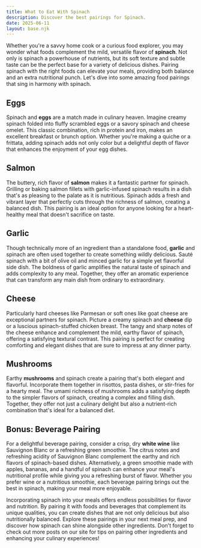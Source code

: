```yaml
---
title: What to Eat With Spinach
description: Discover the best pairings for Spinach.
date: 2025-06-11
layout: base.njk
---
```


Whether you're a savvy home cook or a curious food explorer, you may wonder what foods complement the mild, versatile flavor of **spinach**. Not only is spinach a powerhouse of nutrients, but its soft texture and subtle taste can be the perfect base for a variety of delicious dishes. Pairing spinach with the right foods can elevate your meals, providing both balance and an extra nutritional punch. Let's dive into some amazing food pairings that sing in harmony with spinach.

## Eggs

Spinach and **eggs** are a match made in culinary heaven. Imagine creamy spinach folded into fluffy scrambled eggs or a savory spinach and cheese omelet. This classic combination, rich in protein and iron, makes an excellent breakfast or brunch option. Whether you're making a quiche or a frittata, adding spinach adds not only color but a delightful depth of flavor that enhances the enjoyment of your egg dishes.

## Salmon

The buttery, rich flavor of **salmon** makes it a fantastic partner for spinach. Grilling or baking salmon fillets with garlic-infused spinach results in a dish that's as pleasing to the palate as it is nutritious. Spinach adds a fresh and vibrant layer that perfectly cuts through the richness of salmon, creating a balanced dish. This pairing is an ideal option for anyone looking for a heart-healthy meal that doesn't sacrifice on taste.

## Garlic

Though technically more of an ingredient than a standalone food, **garlic** and spinach are often used together to create something wildly delicious. Sauté spinach with a bit of olive oil and minced garlic for a simple yet flavorful side dish. The boldness of garlic amplifies the natural taste of spinach and adds complexity to any meal. Together, they offer an aromatic experience that can transform any main dish from ordinary to extraordinary.

## Cheese

Particularly hard cheeses like Parmesan or soft ones like goat cheese are exceptional partners for spinach. Picture a creamy spinach and **cheese** dip or a luscious spinach-stuffed chicken breast. The tangy and sharp notes of the cheese enhance and complement the mild, earthy flavor of spinach, offering a satisfying textural contrast. This pairing is perfect for creating comforting and elegant dishes that are sure to impress at any dinner party.

## Mushrooms

Earthy **mushrooms** and spinach create a pairing that's both elegant and flavorful. Incorporate them together in risottos, pasta dishes, or stir-fries for a hearty meal. The umami richness of mushrooms adds a satisfying depth to the simpler flavors of spinach, creating a complex and filling dish. Together, they offer not just a culinary delight but also a nutrient-rich combination that's ideal for a balanced diet.

## Bonus: Beverage Pairing

For a delightful beverage pairing, consider a crisp, dry **white wine** like Sauvignon Blanc or a refreshing green smoothie. The citrus notes and refreshing acidity of Sauvignon Blanc complement the earthy and rich flavors of spinach-based dishes. Alternatively, a green smoothie made with apples, bananas, and a handful of spinach can enhance your meal's nutritional profile while giving you a refreshing burst of flavor. Whether you prefer wine or a nutritious smoothie, each beverage pairing brings out the best in spinach, making your meal more enjoyable.

Incorporating spinach into your meals offers endless possibilities for flavor and nutrition. By pairing it with foods and beverages that complement its unique qualities, you can create dishes that are not only delicious but also nutritionally balanced. Explore these pairings in your next meal prep, and discover how spinach can shine alongside other ingredients. Don't forget to check out more posts on our site for tips on pairing other ingredients and enhancing your culinary experiences!